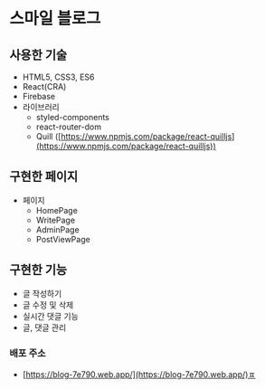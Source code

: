 # 스마일 블로그




## 사용한 기술

- HTML5, CSS3, ES6
- React(CRA)
- Firebase
- 라이브러리
    - styled-components
    - react-router-dom
    - Quill ([https://www.npmjs.com/package/react-quilljs](https://www.npmjs.com/package/react-quilljs))


## 구현한 페이지

- 페이지
    - HomePage
    - WritePage
    - AdminPage
    - PostViewPage


## 구현한 기능

- 글 작성하기
- 글 수정 및 삭제
- 실시간 댓글 기능
- 글, 댓글 관리


### 배포 주소

- [https://blog-7e790.web.app/](https://blog-7e790.web.app/)ㅍ
